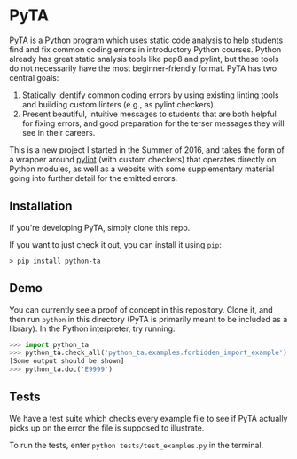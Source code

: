 # PyTA

PyTA is a Python program which uses static code analysis to help students find
and fix common coding errors in introductory Python courses. Python already
has great static analysis tools like pep8 and pylint, but these tools do not
necessarily have the most beginner-friendly format. PyTA has two central goals:

1. Statically identify common coding errors by using existing linting tools and
   building custom linters (e.g., as pylint checkers).
2. Present beautiful, intuitive messages to students that are both helpful for
   fixing errors, and good preparation for the terser messages they will see
   in their careers.

This is a new project I started in the Summer of 2016, and takes the form
of a wrapper around [pylint](pylint.org) (with custom checkers) that operates
directly on Python modules, as well as a website with some supplementary
material going into further detail for the emitted errors.

## Installation

If you're developing PyTA, simply clone this repo.

If you want to just check it out, you can install it using `pip`:

```
> pip install python-ta
```

## Demo

You can currently see a proof of concept in this repository. Clone it,
and then run `python` in this directory (PyTA is primarily meant to be
included as a library). In the Python interpreter, try running:

```python
>>> import python_ta
>>> python_ta.check_all('python_ta.examples.forbidden_import_example')
[Some output should be shown]
>>> python_ta.doc('E9999')
```


## Tests

We have a test suite which checks every example file to see if PyTA actually
picks up on the error the file is supposed to illustrate.

To run the tests, enter `python tests/test_examples.py` in the terminal.
